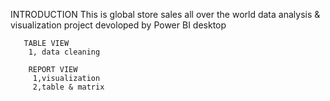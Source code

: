 INTRODUCTION
       This is global store sales all over the world data analysis & visualization project devoloped by Power BI desktop

       TABLE VIEW
        1, data cleaning

        REPORT VIEW
         1,visualization
         2,table & matrix
      
  


   

